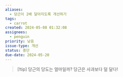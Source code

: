```yaml
---
aliases:
  - 당근이 2배 달아지도록 개선하기
tags:
  - carrot
created: 2024-05-08 01:32:08
assignees:
  - penguin
priority: 낮음
issue-type: 개선
status: 중단
due-date: 2024-05-20
---
```

> [!tip] 당근의 당도는 얼마일까?
> 당근은 사과보다 덜 달다!
